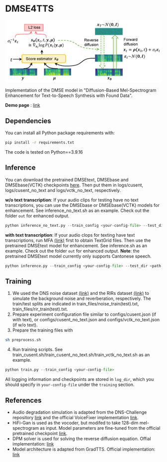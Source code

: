 
# DMSE4TTS
<p align="center">
    <img src="figs/system_design.png" width="500"/>
</p>

Implementation of the DMSE model in "Diffusion-Based Mel-Spectrogram Enhancement for Text-to-Speech Synthesis with Found Data".


**Demo page** : [link]( https://dmse4tts.github.io/)

## Dependencies

You can install all Python package requirements with:

```bash
pip install -r requirements.txt
```

The code is tested on Python==3.9.16

## Inference
You can download the pretrained DMSEtext, DMSEbase and DMSEbase(VCTK) checkpoints [here](https://drive.google.com/drive/folders/1x1rffqITH1duSjnKjniWpIh0vf00MSL9?usp=sharing). Then put them in logs/cusent, logs/cusent_no_text and logs/vctk_no_text, respectively.

**w/o text transcription**:
If your audio clips for testing have no text transcriptions, you can use the DMSEbase or DMSEbase(VCTK) models for enhancement. See inference_no_text.sh as an example. Check out the folder `out` for enhanced output.
```python
python inference_no_text.py --train_config <your-config-file> --test_dir <path-to-wavfiles> --restore_file <chekpoint_name> -t 25
```

**with text transcription**:
If your audio clops for texting have text transcriptions, run MFA [(link)](https://montreal-forced-aligner.readthedocs.io/en/latest/) first to obtain TextGrid files. Then use the pretrained DMSEtext model for enhancement. See inference.sh as an example. Check out the folder `out` for enhanced output.
**Note**: the pretrained DMSEtext model currently only supports Cantonese speech.
```python
python inference.py --train_config <your-config-file> --test_dir <path-to-wavs-textgrids> --restore_file <checkpoint_name> -t 25
```

## Training
1. We used the DNS noise dataset [(link)](https://github.com/microsoft/DNS-Challenge) and the RIRs dataset [(link)](https://www.openslr.org/28/) to simulate the background noise and reverberation, respectively. The train/test splits are indicated in train_files/noise_train(test).txt, train_files/rir_train(test).txt.
2. Prepare experiment configuration file similar to configs/cusent.json (if with text), or configs/cusent_no_text.json and configs/vctk_no_text.json (if w/o text).
3. Prepare the training files with
```bash
sh preprocess.sh
```
4. Run training scripts. See train_cusent.sh/train_cusent_no_text.sh/train_vctk_no_text.sh as an example.
```python
python train.py --train_config <your-config-file> 
```
All logging information and checkpoints are stored in `log_dir`, which you should specify in `your-config-file` under the `training` section.

## References
* Audio degradation simulation is adapted from the DNS-Challenge repository [link](https://github.com/microsoft/DNS-Challenge) and the official VoiceFixer implementation [link](https://github.com/haoheliu/voicefixer_main).
* HiFi-Gan is used as the vocoder, but modifed to take 128-dim mel-spectrogram as input. Model parameters are fine-tuned from the official pretrained checkpoint [link](https://github.com/jik876/hifi-gan).
* DPM solver is used for solving the reverse diffusion equation. Offial implementation: [link](https://github.com/LuChengTHU/dpm-solver)
* Model architecture is adapted from GradTTS. Official implementation: [link](https://github.com/huawei-noah/Speech-Backbones/tree/main/Grad-TTS)
